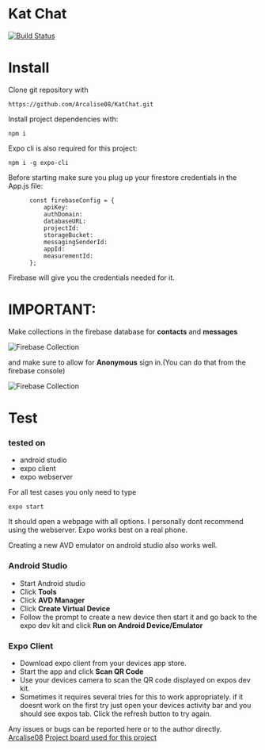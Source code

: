 # Kat Chat
[![Build Status](https://travis-ci.org/joemccann/dillinger.svg?branch=master)](https://travis-ci.org/joemccann/dillinger)

# Install
Clone git repository with
```
https://github.com/Arcalise08/KatChat.git
```
Install project dependencies with: 
```
npm i 
```

Expo cli is also required for this project:
```
npm i -g expo-cli
```
Before starting make sure you plug up your firestore credentials in the App.js file:
```
      const firebaseConfig = {
          apiKey: 
          authDomain: 
          databaseURL: 
          projectId: 
          storageBucket:
          messagingSenderId:
          appId: 
          measurementId:
      };
```

Firebase will give you the credentials needed for it.
# IMPORTANT: 
Make collections in the firebase database for **contacts** and **messages**


![Firebase Collection](https://i.imgur.com/x34vHOO.png)

and make sure to allow for **Anonymous** sign in.(You can do that from the firebase console)

![Firebase Collection](https://i.imgur.com/1OYKHc3.png)

# Test 
### tested on
* android studio
* expo client
* expo webserver

For all test cases you only need to type 
```
expo start
```
It should open a webpage with all options. I personally dont recommend using the webserver. Expo works best on a real phone.

Creating a new AVD emulator on android studio also works well. 

### Android Studio
* Start Android studio
* Click **Tools**
* Click **AVD Manager**
* Click **Create Virtual Device**
* Follow the prompt to create a new device then start it and go back to the expo dev kit and click **Run on Android Device/Emulator**

### Expo Client
* Download expo client from your devices app store.
* Start the app and click **Scan QR Code**
* Use your devices camera to scan the QR code displayed on expos dev kit.
* Sometimes it requires several tries for this to work appropriately. if it doesnt work on the first try just open your devices activity bar and you should see expos tab. Click the refresh button to try again.

Any issues or bugs can be reported here or to the author directly. 
[Arcalise08](https://github.com/Arcalise08)
[Project board used for this project](https://trello.com/b/UYv8u1Ed/achievement-5)
